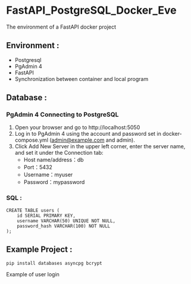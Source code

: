 # FastAPI_PostgreSQL_Docker_Eve
The environment of a FastAPI docker project

## Environment :

* Postgresql
* PgAdmin 4
* FastAPI
* Synchronization between container and local program

## Database :

### PgAdmin 4 Connecting to PostgreSQL

1. Open your browser and go to http://localhost:5050
2. Log in to PgAdmin 4 using the account and password set in docker-compose.yml (admin@example.com and admin).
3. Click Add New Server in the upper left corner, enter the server name, and set it under the Connection tab:
   * Host name/address：db
   * Port：5432
   * Username：myuser
   * Password：mypassword

### SQL : 
```
CREATE TABLE users (
    id SERIAL PRIMARY KEY,
    username VARCHAR(50) UNIQUE NOT NULL,
    password_hash VARCHAR(100) NOT NULL
);
```

## Example Project : 

```
pip install databases asyncpg bcrypt
```

Example of user login

